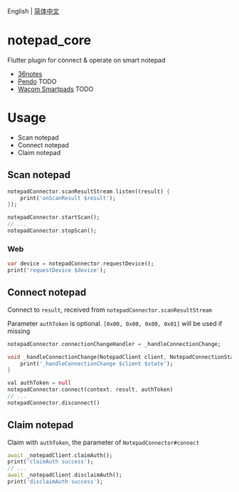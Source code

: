 English | [简体中文](./README-CN.md)

# notepad_core
Flutter plugin for connect & operate on smart notepad

- [36notes](https://www.36notes.com)
- [Pendo](http://www.pendo-tech.com) TODO
- [Wacom Smartpads](https://www.wacom.com/en-us/products/smartpads) TODO

# Usage
- Scan notepad
- Connect notepad
- Claim notepad

## Scan notepad

```dart
notepadConnector.scanResultStream.listen((result) {
    print('onScanResult $result');
});

notepadConnector.startScan();
// ...
notepadConnector.stopScan();
```

### Web

```dart
var device = notepadConnector.requestDevice();
print('requestDevice $device');
```

## Connect notepad

Connect to `result`, received from `notepadConnector.scanResultStream`

Parameter `authToken` is optional. `[0x00, 0x00, 0x00, 0x01]` will be used if missing

```dart
notepadConnector.connectionChangeHandler = _handleConnectionChange;

void _handleConnectionChange(NotepadClient client, NotepadConnectionState state) {
    print('_handleConnectionChange $client $state');
}

val authToken = null
notepadConnector.connect(context, result, authToken)
// ...
notepadConnector.disconnect()
```

## Claim notepad

Claim with `authToken`, the parameter of `NotepadConnector#connect`

```dart
await _notepadClient.claimAuth();
print('claimAuth success');
// ...
await _notepadClient.disclaimAuth();
print('disclaimAuth success');
```